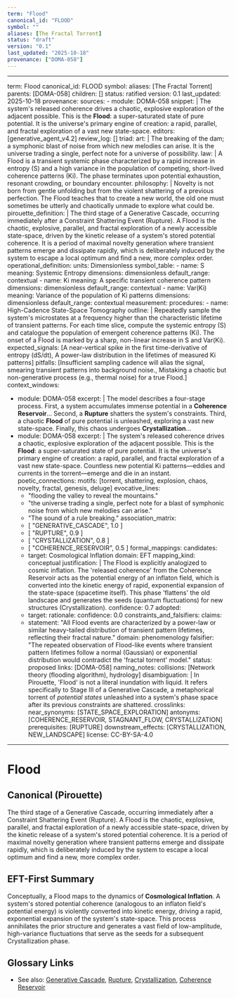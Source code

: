 ```yaml
---
term: "Flood"
canonical_id: "FLOOD"
symbol: ""
aliases: [The Fractal Torrent]
status: "draft"
version: "0.1"
last_updated: "2025-10-18"
provenance: ["DOMA-058"]
---
```


---
term: Flood
canonical_id: FLOOD
symbol: 
aliases: [The Fractal Torrent]
parents: [DOMA-058]
children: []
status: ratified
version: 0.1
last_updated: 2025-10-18
provenance:
  sources:
    - module: DOMA-058
      snippet: |
        The system's released coherence drives a chaotic, explosive exploration of the adjacent possible. This is the **Flood**: a super-saturated state of pure potential. It is the universe's primary engine of creation: a rapid, parallel, and fractal exploration of a vast new state-space.
  editors: [generative_agent_v4.2]
  review_log: []
triad:
  art: |
    The breaking of the dam; a symphonic blast of noise from which new melodies can arise. It is the universe trading a single, perfect note for a universe of possibility.
  law: |
    A Flood is a transient systemic phase characterized by a rapid increase in entropy (S) and a high variance in the population of competing, short-lived coherence patterns (Ki). The phase terminates upon potential exhaustion, resonant crowding, or boundary encounter.
  philosophy: |
    Novelty is not born from gentle unfolding but from the violent shattering of a previous perfection. The Flood teaches that to create a new world, the old one must sometimes be utterly and chaotically unmade to explore what could be.
pirouette_definition: |
  The third stage of a Generative Cascade, occurring immediately after a Constraint Shattering Event (Rupture). A Flood is the chaotic, explosive, parallel, and fractal exploration of a newly accessible state-space, driven by the kinetic release of a system's stored potential coherence. It is a period of maximal novelty generation where transient patterns emerge and dissipate rapidly, which is deliberately induced by the system to escape a local optimum and find a new, more complex order.
operational_definition:
  units: Dimensionless
  symbol_table:
    - name: S
      meaning: Systemic Entropy
      dimensions: dimensionless
      default_range: contextual
    - name: Ki
      meaning: A specific transient coherence pattern
      dimensions: dimensionless
      default_range: contextual
    - name: Var(Ki)
      meaning: Variance of the population of Ki patterns
      dimensions: dimensionless
      default_range: contextual
  measurement:
    procedures:
      - name: High-Cadence State-Space Tomography
        outline: |
          Repeatedly sample the system's microstates at a frequency higher than the characteristic lifetime of transient patterns. For each time slice, compute the systemic entropy (S) and catalogue the population of emergent coherence patterns (Ki). The onset of a Flood is marked by a sharp, non-linear increase in S and Var(Ki).
        expected_signals: [A near-vertical spike in the first time-derivative of entropy (dS/dt), A power-law distribution in the lifetimes of measured Ki patterns]
        pitfalls: [Insufficient sampling cadence will alias the signal, smearing transient patterns into background noise., Mistaking a chaotic but non-generative process (e.g., thermal noise) for a true Flood.]
context_windows:
  - module: DOMA-058
    excerpt: |
      The model describes a four-stage process. First, a system accumulates immense potential in a **Coherence Reservoir**... Second, a **Rupture** shatters the system's constraints. Third, a chaotic **Flood** of pure potential is unleashed, exploring a vast new state-space. Finally, this chaos undergoes **Crystallization**...
  - module: DOMA-058
    excerpt: |
      The system's released coherence drives a chaotic, explosive exploration of the adjacent possible. This is the **Flood**: a super-saturated state of pure potential. It is the universe's primary engine of creation: a rapid, parallel, and fractal exploration of a vast new state-space. Countless new potential Ki patterns—eddies and currents in the torrent—emerge and die in an instant.
poetic_connections:
  motifs: [torrent, shattering, explosion, chaos, novelty, fractal, genesis, deluge]
  evocative_lines:
    - "flooding the valley to reveal the mountains."
    - "the universe trading a single, perfect note for a blast of symphonic noise from which new melodies can arise."
    - "The sound of a rule breaking."
  association_matrix:
    - [ "GENERATIVE_CASCADE", 1.0 ]
    - [ "RUPTURE", 0.9 ]
    - [ "CRYSTALLIZATION", 0.8 ]
    - [ "COHERENCE_RESERVOIR", 0.5 ]
formal_mappings:
  candidates:
    - target: Cosmological Inflation
      domain: EFT
      mapping_kind: conceptual
      justification: |
        The Flood is explicitly analogized to cosmic inflation. The 'released coherence' from the Coherence Reservoir acts as the potential energy of an inflaton field, which is converted into the kinetic energy of rapid, exponential expansion of the state-space (spacetime itself). This phase 'flattens' the old landscape and generates the seeds (quantum fluctuations) for new structures (Crystallization).
      confidence: 0.7
  adopted:
    - target: 
      rationale: 
      confidence: 0.0
constraints_and_falsifiers:
  claims:
    - statement: "All Flood events are characterized by a power-law or similar heavy-tailed distribution of transient pattern lifetimes, reflecting their fractal nature."
      domain: phenomenology
      falsifier: "The repeated observation of Flood-like events where transient pattern lifetimes follow a normal (Gaussian) or exponential distribution would contradict the 'fractal torrent' model."
      status: proposed
      links: [DOMA-058]
naming_notes:
  collisions: [Network theory (flooding algorithm), hydrology]
  disambiguation: |
    In Pirouette, 'Flood' is not a literal inundation with liquid. It refers specifically to Stage III of a Generative Cascade, a metaphorical torrent of *potential states* unleashed into a system's phase space after its previous constraints are shattered.
crosslinks:
  near_synonyms: [STATE_SPACE_EXPLORATION]
  antonyms: [COHERENCE_RESERVOIR, STAGNANT_FLOW, CRYSTALLIZATION]
  prerequisites: [RUPTURE]
  downstream_effects: [CRYSTALLIZATION, NEW_LANDSCAPE]
license: CC-BY-SA-4.0
---

# Flood

## Canonical (Pirouette)
The third stage of a Generative Cascade, occurring immediately after a Constraint Shattering Event (Rupture). A Flood is the chaotic, explosive, parallel, and fractal exploration of a newly accessible state-space, driven by the kinetic release of a system's stored potential coherence. It is a period of maximal novelty generation where transient patterns emerge and dissipate rapidly, which is deliberately induced by the system to escape a local optimum and find a new, more complex order.

## EFT-First Summary
Conceptually, a Flood maps to the dynamics of **Cosmological Inflation**. A system's stored potential coherence (analogous to an inflaton field's potential energy) is violently converted into kinetic energy, driving a rapid, exponential expansion of the system's state-space. This process annihilates the prior structure and generates a vast field of low-amplitude, high-variance fluctuations that serve as the seeds for a subsequent Crystallization phase.

## Glossary Links
- See also: [Generative Cascade](GENERATIVE_CASCADE), [Rupture](RUPTURE), [Crystallization](CRYSTALLIZATION), [Coherence Reservoir](COHERENCE_RESERVOIR)